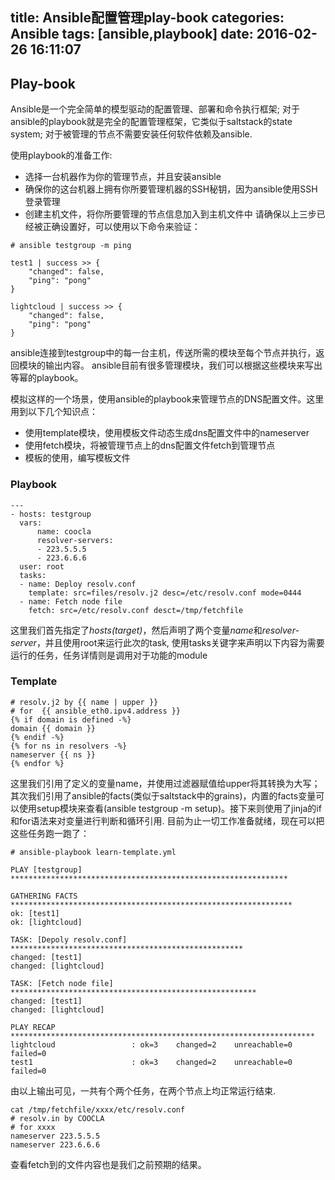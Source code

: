 title: Ansible配置管理play-book
categories: Ansible
tags: [ansible,playbook]
date: 2016-02-26 16:11:07
---
## Play-book
Ansible是一个完全简单的模型驱动的配置管理、部署和命令执行框架;
对于ansible的playbook就是完全的配置管理框架，它类似于saltstack的state system;
对于被管理的节点不需要安装任何软件依赖及ansible.

使用playbook的准备工作:
* 选择一台机器作为你的管理节点，并且安装ansible
* 确保你的这台机器上拥有你所要管理机器的SSH秘钥，因为ansible使用SSH登录管理
* 创建主机文件，将你所要管理的节点信息加入到主机文件中
请确保以上三步已经被正确设置好，可以使用以下命令来验证：
```
# ansible testgroup -m ping
```
```
test1 | success >> {
    "changed": false,
    "ping": "pong"
}

lightcloud | success >> {
    "changed": false,
    "ping": "pong"
}
```
ansible连接到testgroup中的每一台主机，传送所需的模块至每个节点并执行，返回模块的输出内容。
ansible目前有很多管理模块，我们可以根据这些模块来写出等幂的playbook。

模拟这样的一个场景，使用ansible的playbook来管理节点的DNS配置文件。这里用到以下几个知识点：
* 使用template模块，使用模板文件动态生成dns配置文件中的nameserver
* 使用fetch模块，将被管理节点上的dns配置文件fetch到管理节点
* 模板的使用，编写模板文件
### Playbook
```
---
- hosts: testgroup
  vars:
      name: coocla
      resolver-servers:
      - 223.5.5.5
      - 223.6.6.6
  user: root
  tasks:
  - name: Deploy resolv.conf
    template: src=files/resolv.j2 desc=/etc/resolv.conf mode=0444
  - name: Fetch node file
    fetch: src=/etc/resolv.conf desct=/tmp/fetchfile
```
这里我们首先指定了*hosts(target)*，然后声明了两个变量*name*和*resolver-server*，并且使用root来运行此次的task, 使用tasks关键字来声明以下内容为需要运行的任务，任务详情则是调用对于功能的module
### Template
```
# resolv.j2 by {{ name | upper }}
# for  {{ ansible_eth0.ipv4.address }}
{% if domain is defined -%}
domain {{ domain }}
{% endif -%}
{% for ns in resolvers -%}
nameserver {{ ns }}
{% endfor %}
```
这里我们引用了定义的变量name，并使用过滤器赋值给upper将其转换为大写；其次我们引用了ansible的facts(类似于saltstack中的grains)，内置的facts变量可以使用setup模块来查看(ansible testgroup -m setup)。接下来则使用了jinja的if和for语法来对变量进行判断和循环引用.
目前为止一切工作准备就绪，现在可以把这些任务跑一跑了：
```
# ansible-playbook learn-template.yml
```
```
PLAY [testgroup] **************************************************************

GATHERING FACTS ***************************************************************
ok: [test1]
ok: [lightcloud]

TASK: [Depoly resolv.conf] ****************************************************
changed: [test1]
changed: [lightcloud]

TASK: [Fetch node file] *******************************************************
changed: [test1]
changed: [lightcloud]

PLAY RECAP ********************************************************************
lightcloud                 : ok=3    changed=2    unreachable=0    failed=0
test1                      : ok=3    changed=2    unreachable=0    failed=0
```
由以上输出可见，一共有个两个任务，在两个节点上均正常运行结束.
```
cat /tmp/fetchfile/xxxx/etc/resolv.conf
# resolv.in by COOCLA
# for xxxx
nameserver 223.5.5.5
nameserver 223.6.6.6
```

查看fetch到的文件内容也是我们之前预期的结果。
